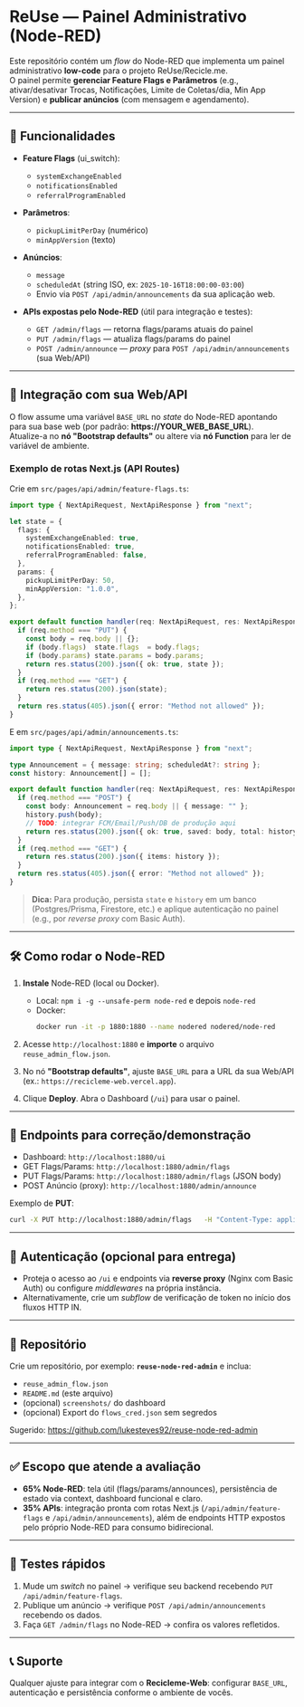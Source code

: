 
# ReUse — Painel Administrativo (Node-RED)

Este repositório contém um *flow* do Node-RED que implementa um painel administrativo **low-code** para o projeto ReUse/Recicle.me.  
O painel permite **gerenciar Feature Flags e Parâmetros** (e.g., ativar/desativar Trocas, Notificações, Limite de Coletas/dia, Min App Version) e **publicar anúncios** (com mensagem e agendamento).

---

## 🚀 Funcionalidades

- **Feature Flags** (ui_switch):  
  - `systemExchangeEnabled`  
  - `notificationsEnabled`  
  - `referralProgramEnabled`  

- **Parâmetros**:  
  - `pickupLimitPerDay` (numérico)  
  - `minAppVersion` (texto)

- **Anúncios**:  
  - `message`  
  - `scheduledAt` (string ISO, ex: `2025-10-16T18:00:00-03:00`)  
  - Envio via `POST /api/admin/announcements` da sua aplicação web.

- **APIs expostas pelo Node-RED** (útil para integração e testes):  
  - `GET /admin/flags` — retorna flags/params atuais do painel  
  - `PUT /admin/flags` — atualiza flags/params do painel  
  - `POST /admin/announce` — *proxy* para `POST /api/admin/announcements` (sua Web/API)

---

## 🧩 Integração com sua Web/API

O flow assume uma variável `BASE_URL` no *state* do Node-RED apontando para sua base web (por padrão: **https://YOUR_WEB_BASE_URL**).  
Atualize-a no **nó "Bootstrap defaults"** ou altere via **nó Function** para ler de variável de ambiente.

### Exemplo de rotas **Next.js** (API Routes)

Crie em `src/pages/api/admin/feature-flags.ts`:

```ts
import type { NextApiRequest, NextApiResponse } from "next";

let state = {
  flags: {
    systemExchangeEnabled: true,
    notificationsEnabled: true,
    referralProgramEnabled: false,
  },
  params: {
    pickupLimitPerDay: 50,
    minAppVersion: "1.0.0",
  },
};

export default function handler(req: NextApiRequest, res: NextApiResponse) {
  if (req.method === "PUT") {
    const body = req.body || {};
    if (body.flags)  state.flags  = body.flags;
    if (body.params) state.params = body.params;
    return res.status(200).json({ ok: true, state });
  }
  if (req.method === "GET") {
    return res.status(200).json(state);
  }
  return res.status(405).json({ error: "Method not allowed" });
}
```

E em `src/pages/api/admin/announcements.ts`:

```ts
import type { NextApiRequest, NextApiResponse } from "next";

type Announcement = { message: string; scheduledAt?: string };
const history: Announcement[] = [];

export default function handler(req: NextApiRequest, res: NextApiResponse) {
  if (req.method === "POST") {
    const body: Announcement = req.body || { message: "" };
    history.push(body);
    // TODO: integrar FCM/Email/Push/DB de produção aqui
    return res.status(200).json({ ok: true, saved: body, total: history.length });
  }
  if (req.method === "GET") {
    return res.status(200).json({ items: history });
  }
  return res.status(405).json({ error: "Method not allowed" });
}
```

> **Dica:** Para produção, persista `state` e `history` em um banco (Postgres/Prisma, Firestore, etc.) e aplique autenticação no painel (e.g., por *reverse proxy* com Basic Auth).

---

## 🛠️ Como rodar o Node-RED

1. **Instale** Node-RED (local ou Docker).
   - Local: `npm i -g --unsafe-perm node-red` e depois `node-red`
   - Docker:
     ```bash
     docker run -it -p 1880:1880 --name nodered nodered/node-red
     ```

2. Acesse `http://localhost:1880` e **importe** o arquivo `reuse_admin_flow.json`.

3. No nó **"Bootstrap defaults"**, ajuste `BASE_URL` para a URL da sua Web/API (ex.: `https://recicleme-web.vercel.app`).

4. Clique **Deploy**. Abra o Dashboard (`/ui`) para usar o painel.

---

## 🔌 Endpoints para correção/demonstração

- Dashboard: `http://localhost:1880/ui`  
- GET Flags/Params: `http://localhost:1880/admin/flags`  
- PUT Flags/Params: `http://localhost:1880/admin/flags` (JSON body)  
- POST Anúncio (proxy): `http://localhost:1880/admin/announce`

Exemplo de **PUT**:
```bash
curl -X PUT http://localhost:1880/admin/flags   -H "Content-Type: application/json"   -d '{"flags": {"systemExchangeEnabled": false}, "params": {"pickupLimitPerDay": 30}}'
```

---

## 🔐 Autenticação (opcional para entrega)

- Proteja o acesso ao `/ui` e endpoints via **reverse proxy** (Nginx com Basic Auth) ou configure *middlewares* na própria instância.
- Alternativamente, crie um *subflow* de verificação de token no início dos fluxos HTTP IN.

---

## 📂 Repositório

Crie um repositório, por exemplo: **`reuse-node-red-admin`** e inclua:
- `reuse_admin_flow.json`
- `README.md` (este arquivo)
- (opcional) `screenshots/` do dashboard
- (opcional) Export do `flows_cred.json` sem segredos

Sugerido: https://github.com/lukesteves92/reuse-node-red-admin

---

## ✅ Escopo que atende a avaliação

- **65% Node-RED**: tela útil (flags/params/announces), persistência de estado via context, dashboard funcional e claro.
- **35% APIs**: integração pronta com rotas Next.js (`/api/admin/feature-flags` e `/api/admin/announcements`), além de endpoints HTTP expostos pelo próprio Node-RED para consumo bidirecional.

---

## 🧪 Testes rápidos

1. Mude um *switch* no painel → verifique seu backend recebendo `PUT /api/admin/feature-flags`.
2. Publique um anúncio → verifique `POST /api/admin/announcements` recebendo os dados.
3. Faça `GET /admin/flags` no Node-RED → confira os valores refletidos.

---

## 📞 Suporte

Qualquer ajuste para integrar com o **Recicleme-Web**: configurar `BASE_URL`, autenticação e persistência conforme o ambiente de vocês.
